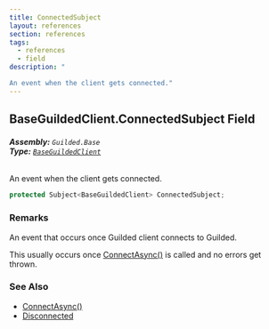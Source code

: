 ```yaml
---
title: ConnectedSubject
layout: references
section: references
tags:
  - references
  - field
description: "

An event when the client gets connected."
---
```


## BaseGuildedClient.ConnectedSubject Field
###### **Assembly:** `Guilded.Base`<br/>**Type:** [`BaseGuildedClient`](BaseGuildedClient 'Guilded.Base.BaseGuildedClient')

An event when the client gets connected.

```csharp
protected Subject<BaseGuildedClient> ConnectedSubject;
```

### Remarks
  
An event that occurs once Guilded client connects to Guilded.  
  
This usually occurs once [ConnectAsync()](BaseGuildedClient.ConnectAsync() 'Guilded.Base.BaseGuildedClient.ConnectAsync()') is called and no errors get thrown.

### See Also
- [ConnectAsync()](BaseGuildedClient.ConnectAsync() 'Guilded.Base.BaseGuildedClient.ConnectAsync()')
- [Disconnected](BaseGuildedClient.Disconnected 'Guilded.Base.BaseGuildedClient.Disconnected')